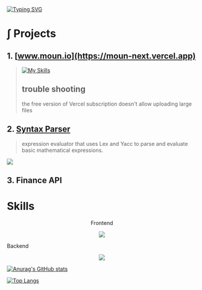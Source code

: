 
[![Typing SVG](https://readme-typing-svg.demolab.com/?lines=Welcome+To+Jinhyuk's+Github;Välkommen+till+Jinhyuk's+Github;환영합니다 )](https://git.io/typing-svg)

# ∫ Projects
## 1. [www.moun.io](https://moun-next.vercel.app)
>  [![My Skills](https://skillicons.dev/icons?i=js,ts,react,nextjs,tailwind,firebase,vercel)](https://skillicons.dev)
> ## trouble shooting
> the free version of Vercel subscription doesn't allow uploading large files



## 2. [Syntax Parser](https://github.com/JinhyukKo/compiler)
> expression evaluator that uses Lex and Yacc to parse and evaluate basic mathematical expressions.
> <p align="center">
  <a href="https://skillicons.dev">
    <img src="https://skillicons.dev/icons?i=c" />
  </a>
</p>

## 3. Finance API


#  Skills


<p align="center">Frontend</p>

<p align="center">
  <a href="https://skillicons.dev">
    <img src="https://skillicons.dev/icons?i=html,css,js,ts,react,nextjs,tailwind,sass" />
  </a>
</p>

Backend

<p align="center">
  <a href="https://skillicons.dev">
    <img src="https://skillicons.dev/icons?i=cs,dotnet,java,spring,mysql,postgresql,azure,aws" />
  </a>
</p>






[![Anurag's GitHub stats](https://github-readme-stats.vercel.app/api?username=JinhyukKo&theme=transparent)](https://github.com/anuraghazra/github-readme-stats)

[![Top Langs](https://github-readme-stats.vercel.app/api/top-langs/?username=JinhyukKo&layout=donut&theme=transparent)](https://github.com/anuraghazra/github-readme-stats)
